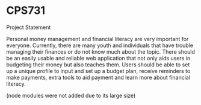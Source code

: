 # CPS731

Project Statement

Personal money management and financial literacy are very important for everyone. Currently, there are many youth and individuals that have trouble managing their finances or do not know much about the topic. There should be an easily usable and reliable web application that not only aids users in budgeting their money but also teaches them. Users should be able to set up a unique profile to input and set up a budget plan, receive reminders to make payments, extra tools to aid payment and learn more about financial literacy. 

(node modules were not added due to its large size)
